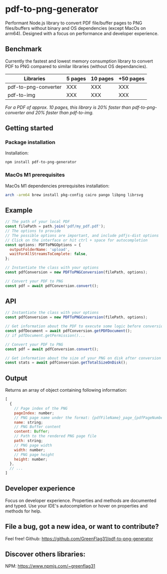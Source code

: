 # pdf-to-png-generator

Performant Node.js library to convert PDF file/buffer pages to PNG files/buffers without binary and OS dependencies (except MacOs on arm64). Designed with a focus on performance and developer experience.

## Benchmark

Currently the fastest and lowest memory consumption library to convert PDF to PNG compared to similar libraries (without OS dependancies).

| Libraries            | 5 pages | 10 pages | +50 pages |
| -------------------- | ------- | -------- | --------- |
| pdf-to-png-converter | XXX     | XXX      | XXX       |
| pdf-to-img           | XXX     | XXX      | XXX       |

_For a PDF of approx. 10 pages, this library is 20% faster than pdf-to-png-converter and 20% faster than pdf-to-img._

## Getting started

### Package installation

Installation:

```sh
npm install pdf-to-png-generator
```

### MacOs M1 prerequisites

MacOs M1 dependencies prerequisites installation:

```bash
arch -arm64 brew install pkg-config cairo pango libpng librsvg
```

## Example

```javascript
// The path of your local PDF
const filePath = path.join('pdf/my_pdf.pdf');
// The options to provide
// The possible options are important, and include pdfjs-dist options
// Click on the interface or hit ctrl + space for autocompletion
const options: PDFToPNGOptions = {
  outputFolderName: 'upload',
  waitForAllStreamsToComplete: false,
};

// Instantiate the class with your options
const pdfConversion = new PDFToPNGConversion(filePath, options);

// Convert your PDF to PNG
const pdf = await pdfConversion.convert();
```

## API

```javascript
// Instantiate the class with your options
const pdfConversion = new PDFToPNGConversion(filePath, options);

// Get information about the PDF to execute some logic before conversion
const pdfDocument = await pdfConversion.getPDFDocument();
// if pdfDocument.getPermission()...

// Convert your PDF to PNG
const pdf = await pdfConversion.convert();

// Get information about the size of your PNG on disk after conversion
const stats = await pdfConversion.getTotalSizeOnDisk();
```

## Output

Returns an array of object containing following information:

```javascript
[
  {
    // Page index of the PNG
    pageIndex: number;
    // PNG page name under the format: {pdfFileName}_page_{pdfPageNumber}.png
    name: string;
    // PNG Buffer content
    content: Buffer;
    // Path to the rendered PNG page file
    path: string;
    // PNG page width
    width: number;
    // PNG page height
    height: number;
  },
  // ...
]
```

## Developer experience

Focus on developer experience. Properties and methods are documented and typed. Use your IDE's autocompletion or hover on properties and methods for help.

## File a bug, got a new idea, or want to contribute?

Feel free! Github: https://github.com/GreenFlag31/pdf-to-png-generator

## Discover others libraries:

NPM: https://www.npmjs.com/~greenflag31
